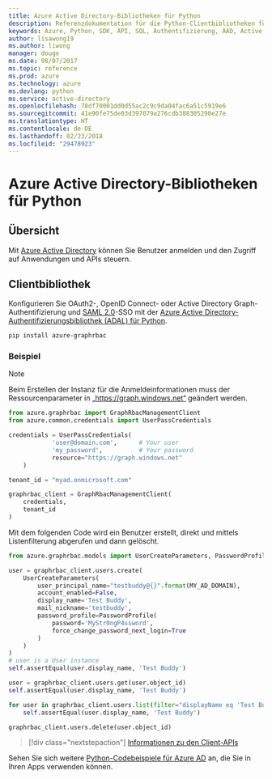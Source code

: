```yaml
---
title: Azure Active Directory-Bibliotheken für Python
description: Referenzdokumentation für die Python-Clientbibliotheken für Azure Active Directory
keywords: Azure, Python, SDK, API, SQL, Authentifizierung, AAD, Active Directory, Graph, OAuth 2.0
author: lisawong19
ms.author: liwong
manager: douge
ms.date: 08/07/2017
ms.topic: reference
ms.prod: azure
ms.technology: azure
ms.devlang: python
ms.service: active-directory
ms.openlocfilehash: 78df70001dd0d55ac2c9c9da04fac6a51c5919e6
ms.sourcegitcommit: 41e90fe75de03d397079a276cdb388305290e27e
ms.translationtype: HT
ms.contentlocale: de-DE
ms.lasthandoff: 02/23/2018
ms.locfileid: "29478923"
---
```

# <a name="azure-active-directory-libraries-for-python"></a>Azure Active Directory-Bibliotheken für Python

## <a name="overview"></a>Übersicht

Mit [Azure Active Directory](/azure/active-directory/active-directory-whatis) können Sie Benutzer anmelden und den Zugriff auf Anwendungen und APIs steuern.

## <a name="client-library"></a>Clientbibliothek

Konfigurieren Sie OAuth2-, OpenID Connect- oder Active Directory Graph-Authentifizierung und [SAML 2.0](https://docs.microsoft.com/azure/active-directory/develop/active-directory-saml-protocol-reference)-SSO mit der [Azure Active Directory-Authentifizierungsbibliothek (ADAL) für Python](https://github.com/AzureAD/azure-activedirectory-library-for-python).

```bash
pip install azure-graphrbac
```

### <a name="example"></a>Beispiel
> [!NOTE]
> Beim Erstellen der Instanz für die Anmeldeinformationen muss der Ressourcenparameter in „https://graph.windows.net“ geändert werden.

```python
from azure.graphrbac import GraphRbacManagementClient
from azure.common.credentials import UserPassCredentials

credentials = UserPassCredentials(
            'user@domain.com',      # Your user
            'my_password',          # Your password
            resource="https://graph.windows.net"
    )

tenant_id = "myad.onmicrosoft.com"

graphrbac_client = GraphRbacManagementClient(
    credentials,
    tenant_id
)
```
Mit dem folgenden Code wird ein Benutzer erstellt, direkt und mittels Listenfilterung abgerufen und dann gelöscht.
```python
from azure.graphrbac.models import UserCreateParameters, PasswordProfile

user = graphrbac_client.users.create(
    UserCreateParameters(
        user_principal_name="testbuddy@{}".format(MY_AD_DOMAIN),
        account_enabled=False,
        display_name='Test Buddy',
        mail_nickname='testbuddy',
        password_profile=PasswordProfile(
            password='MyStr0ngP4ssword',
            force_change_password_next_login=True
        )
    )
)
# user is a User instance
self.assertEqual(user.display_name, 'Test Buddy')

user = graphrbac_client.users.get(user.object_id)
self.assertEqual(user.display_name, 'Test Buddy')

for user in graphrbac_client.users.list(filter="displayName eq 'Test Buddy'"):
    self.assertEqual(user.display_name, 'Test Buddy')

graphrbac_client.users.delete(user.object_id)
```

> [!div class="nextstepaction"]
> [Informationen zu den Client-APIs](/python/api/overview/azure/activedirectory/client)

Sehen Sie sich weitere [Python-Codebeispiele für Azure AD](https://azure.microsoft.com/en-us/resources/samples/?term=active+directory&platform=python) an, die Sie in Ihren Apps verwenden können.